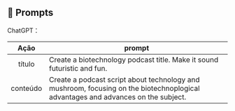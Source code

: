 ## 🧠 Prompts


ChatGPT：

|   Ação   | prompt                                                                                                                                                                                                                                                                         |
| :------: | ------------------------------------------------------------------------------------------------------------------------------------------------------------------------------------------------------------------------------------------------------------------------------ |
|  título  | Create a biotechnology podcast title. Make it sound futuristic and fun.                                                          |
| conteúdo | Create a podcast script about technology and mushroom, focusing on the biotechnoplogical advantages and advances on the subject. |

